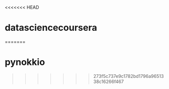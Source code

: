 <<<<<<< HEAD
# datasciencecoursera
=======
# pynokkio
>>>>>>> 273f5c737e9c1782bd1796a9651338c16266f467
